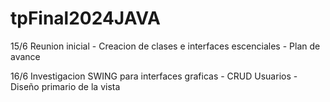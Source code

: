 # tpFinal2024JAVA


15/6 Reunion inicial - Creacion de clases e interfaces escenciales - Plan de avance

16/6 Investigacion SWING para interfaces graficas - CRUD Usuarios - Diseño primario de la vista  
